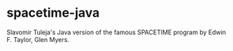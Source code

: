 # spacetime-java
Slavomir Tuleja's Java version of the famous SPACETIME program by Edwin F. Taylor, Glen Myers.
